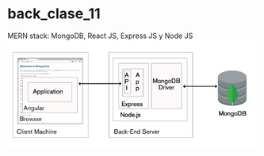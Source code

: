 # back_clase_11
MERN stack: MongoDB, React JS, Express JS y Node JS
![merndiagram](https://github.com/nacho-sf/back_clase_11/blob/main/assets/img/MEAN_stack-0pdlo3qwbn.png)
